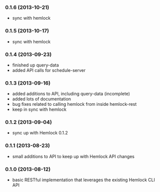 ### 0.1.6 (2013-10-21)

- sync with hemlock

### 0.1.5 (2013-10-17)

- sync with hemlock

### 0.1.4 (2013-09-23)

- finished up query-data
- added API calls for schedule-server

### 0.1.3 (2013-09-16)

- added additions to API, including query-data (incomplete)
- added lots of documentation
- bug fixes related to calling hemlock from inside hemlock-rest
- keep in sync with hemlock

### 0.1.2 (2013-09-04)

- sync up with Hemlock 0.1.2

### 0.1.1 (2013-08-23)

- small additions to API to keep up with Hemlock API changes

### 0.1.0 (2013-08-12)

- basic RESTful implementation that leverages the existing Hemlock CLI API
